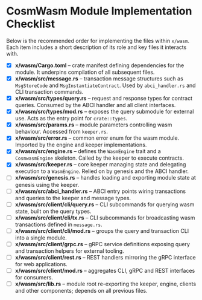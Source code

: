 # CosmWasm Module Implementation Checklist

Below is the recommended order for implementing the files within `x/wasm`. Each item includes a short description of its role and key files it interacts with.

- [x] **x/wasm/Cargo.toml** – crate manifest defining dependencies for the module. It underpins compilation of all subsequent files.
- [x] **x/wasm/src/message.rs** – transaction message structures such as `MsgStoreCode` and `MsgInstantiateContract`. Used by `abci_handler.rs` and CLI transaction commands.
- [x] **x/wasm/src/types/query.rs** – request and response types for contract queries. Consumed by the ABCI handler and all client interfaces.
- [x] **x/wasm/src/types/mod.rs** – exposes the query submodule for external use. Acts as the entry point for `crate::types`.
- [x] **x/wasm/src/params.rs** – module parameters controlling wasm behaviour. Accessed from `keeper.rs`.
- [x] **x/wasm/src/error.rs** – common error enum for the wasm module. Imported by the engine and keeper implementations.
- [x] **x/wasm/src/engine.rs** – defines the `WasmEngine` trait and a `CosmwasmEngine` skeleton. Called by the keeper to execute contracts.
- [x] **x/wasm/src/keeper.rs** – core keeper managing state and delegating execution to a `WasmEngine`. Relied on by genesis and the ABCI handler.
- [ ] **x/wasm/src/genesis.rs** – handles loading and exporting module state at genesis using the keeper.
- [ ] **x/wasm/src/abci_handler.rs** – ABCI entry points wiring transactions and queries to the keeper and message types.
- [ ] **x/wasm/src/client/cli/query.rs** – CLI subcommands for querying wasm state, built on the query types.
- [ ] **x/wasm/src/client/cli/tx.rs** – CLI subcommands for broadcasting wasm transactions defined in `message.rs`.
- [ ] **x/wasm/src/client/cli/mod.rs** – groups the query and transaction CLI into a single module.
- [ ] **x/wasm/src/client/grpc.rs** – gRPC service definitions exposing query and transaction helpers for external tooling.
- [ ] **x/wasm/src/client/rest.rs** – REST handlers mirroring the gRPC interface for web applications.
- [ ] **x/wasm/src/client/mod.rs** – aggregates CLI, gRPC and REST interfaces for consumers.
- [ ] **x/wasm/src/lib.rs** – module root re-exporting the keeper, engine, clients and other components; depends on all previous files.

